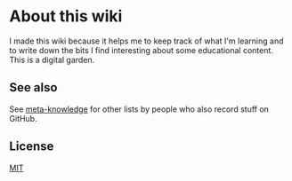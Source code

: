 # About this wiki

I made this wiki because it helps me to keep track of what I'm learning and to write down the bits I find interesting about some educational content. This is a digital garden.

## See also

See [meta-knowledge](https://github.com/RichardLitt/meta-knowledge#readme) for other lists by people who also record stuff on GitHub.

## License

[MIT](https://tldrlegal.com/license/mit-license)

